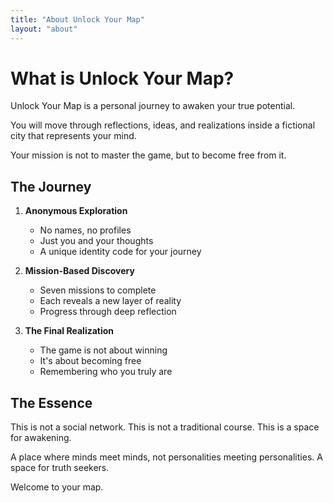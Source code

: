 ```yaml
---
title: "About Unlock Your Map"
layout: "about"
---
```


# What is Unlock Your Map?

Unlock Your Map is a personal journey to awaken your true potential.

You will move through reflections, ideas, and realizations inside a fictional city that represents your mind.

Your mission is not to master the game, but to become free from it.

## The Journey

1. **Anonymous Exploration**
   - No names, no profiles
   - Just you and your thoughts
   - A unique identity code for your journey

2. **Mission-Based Discovery**
   - Seven missions to complete
   - Each reveals a new layer of reality
   - Progress through deep reflection

3. **The Final Realization**
   - The game is not about winning
   - It's about becoming free
   - Remembering who you truly are

## The Essence

This is not a social network.
This is not a traditional course.
This is a space for awakening.

A place where minds meet minds,
not personalities meeting personalities.
A space for truth seekers.

Welcome to your map.